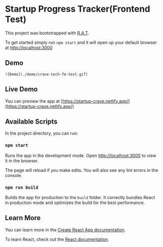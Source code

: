 # Startup Progress Tracker(Frontend Test)

This project was bootstrapped with [R.A.T](https://github.com/rabira-hierpa/rat).

To get started simply run `npm start` and it will open up your default browser at [http://localhost:3000](http://localhost:3000)

## Demo

```
![Demo](./demo/crave-tech-fe-test.gif)
```

## Live Demo

You can preview the app at [https://startup-crave.netlify.app/](https://startup-crave.netlify.app/)

## Available Scripts

In the project directory, you can run:

### `npm start`

Runs the app in the development mode.
Open [http://localhost:3000](http://localhost:3000) to view it in the browser.

The page will reload if you make edits.
You will also see any lint errors in the console.

### `npm run build`

Builds the app for production to the `build` folder.
It correctly bundles React in production mode and optimizes the build for the best performance.

## Learn More

You can learn more in the [Create React App documentation](https://facebook.github.io/create-react-app/docs/getting-started).

To learn React, check out the [React documentation](https://reactjs.org/).
